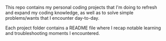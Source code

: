 This repo contains my personal coding projects that I'm doing to refresh and expand my coding knowledge, as well as to solve simple problems/wants that I encounter day-to-day.

Each project folder contains a README file where I recap notable learning and troubleshooting moments I encountered.
